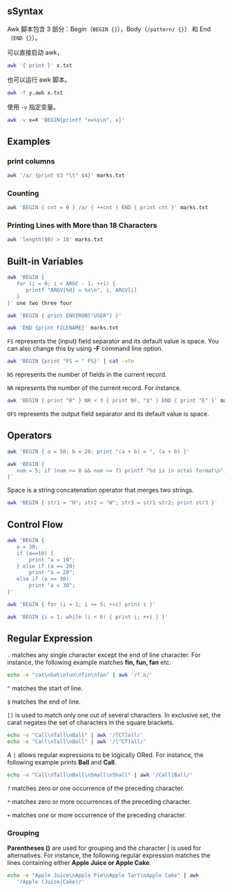 ## sSyntax

Awk 脚本包含 3 部分：Begin（`BEGIN {}`），Body（`/pattern/ {}`） 和 End（`END {}`）。

可以直接启动 awk，

```bash
awk '{ print }' x.txt
```

也可以运行 awk 脚本。

```bash
awk -f y.awk x.txt
```

使用 `-v` 指定变量。

```bash
awk -v x=X 'BEGIN{printf "x=%s\n", x}'
```

## Examples

### print columns

```bash
awk '/a/ {print $3 "\t" $4}' marks.txt
```

### Counting

```bash
awk 'BEGIN { cnt = 0 } /a/ { ++cnt } END { print cnt }' marks.txt
```

### Printing Lines with More than 18 Characters

```bash
awk 'length($0) > 18' marks.txt
```

## Built-in Variables

```bash
awk 'BEGIN { 
   for (i = 0; i < ARGC - 1; ++i) { 
      printf "ARGV[%d] = %s\n", i, ARGV[i] 
   } 
}' one two three four
```

```bash
awk 'BEGIN { print ENVIRON["USER"] }'
```

```bash
awk 'END {print FILENAME}' marks.txt
```

`FS` represents the (input) field separator and its default value is space. You can also change this by using **-F** command line option.

```bash
awk 'BEGIN {print "FS = " FS}' | cat -vte
```

`NS` represents the number of fields in the current record.

`NR` represents the number of the current record. For instance.

```bash
awk 'BEGIN { print "B" } NR < 3 { print NF, "$" } END { print "E" }' marks.txt
```

`OFS` represents the output field separator and its default value is space.

## Operators

```bash
awk 'BEGIN { a = 50; b = 20; print "(a + b) = ", (a + b) }'
```

```bash
awk 'BEGIN {
   num = 5; if (num >= 0 && num <= 7) printf "%d is in octal format\n", num 
}'
```

Space is a string concatenation operator that merges two strings.

```bash
awk 'BEGIN { str1 = "H"; str2 = "W"; str3 = str1 str2; print str3 }'
```

## Control Flow

```bash
awk 'BEGIN {
   a = 30;
   if (a==10) {
       print "a = 10";
   } else if (a == 20)
       print "a = 20";
   else if (a == 30)
       print "a = 30";
}'
```

```bash
awk 'BEGIN { for (i = 1; i <= 5; ++i) print i }'
```

```bash
awk 'BEGIN {i = 1; while (i < 6) { print i; ++i } }'
```

## Regular Expression

`.` matches any single character except the end of line character. For instance, the following example matches **fin, fun, fan** etc.

```bash
echo -e "cat\nbat\nfun\nfin\nfan" | awk '/f.n/'
```

`^` matches the start of line.

`$` matches the end of line.

`[]` is used to match only one out of several characters. In exclusive set, the carat negates the set of characters in the square brackets.

```bash
echo -e "Call\nTall\nBall" | awk '/[CT]all/'
echo -e "Call\nTall\nBall" | awk '/[^CT]all/'
```

A `|` allows regular expressions to be logically ORed. For instance, the following example prints **Ball** and **Call**.

```bash
echo -e "Call\nTall\nBall\nSmall\nShall" | awk '/Call|Ball/'
```

`?` matches zero or one occurrence of the preceding character.

`*` matches zero or more occurrences of the preceding character.

`+` matches one or more occurrence of the preceding character.

### Grouping

**Parentheses ()** are used for grouping and the character | is used  for alternatives. For instance, the following regular expression matches the lines containing either **Apple Juice or Apple Cake**.

```bash
echo -e "Apple Juice\nApple Pie\nApple Tart\nApple Cake" | awk 
   '/Apple (Juice|Cake)/'
```

